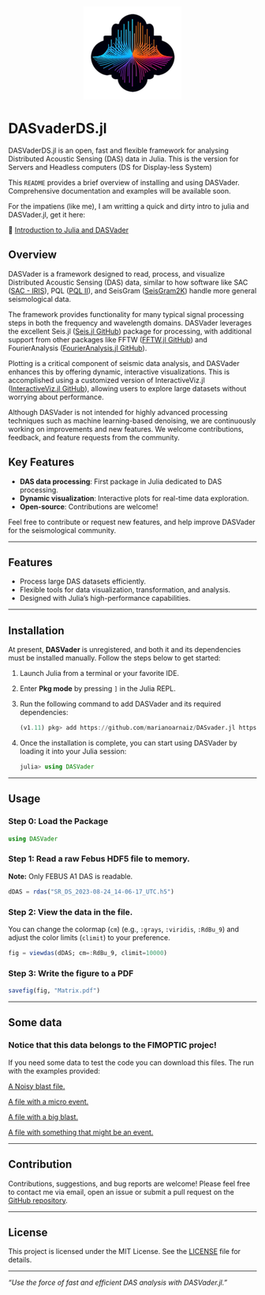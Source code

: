 

<p align="center">
  <img src="https://raw.githubusercontent.com/marianoarnaiz/DASvader.jl/main/Documents/Logo.png" alt="DASVader Logo" width="200" />
</p>

# DASvaderDS.jl

DASVaderDS.jl is an open, fast and flexible framework for analysing Distributed Acoustic Sensing (DAS) data in Julia. This is the version for Servers and Headless computers (DS for Display-less System)


This `README` provides a brief overview of installing and using DASVader. Comprehensive documentation and examples will be available soon.

For the impatiens (like me), I am writting a quick and dirty intro to julia and DASVader.jl, get it here:

📄 [Introduction to Julia and DASVader](https://github.com/marianoarnaiz/DASvader.jl/blob/main/Documents/Intro_to_julia_%26_DASVader_V0.0.pdf)


## Overview

DASVader is a framework designed to read, process, and visualize Distributed Acoustic Sensing (DAS) data, similar to how software like SAC ([SAC - IRIS](https://ds.iris.edu/ds/nodes/dmc/software/downloads/sac/)), PQL ([PQL II](https://epic.earthscope.org/content/pql-ii-program-viewing-data)), and SeisGram ([SeisGram2K](http://alomax.free.fr/seisgram/SeisGram2K.html)) handle more general seismological data.

The framework provides functionality for many typical signal processing steps in both the frequency and wavelength domains. DASVader leverages the excellent Seis.jl ([Seis.jl GitHub](https://github.com/anowacki/Seis.jl)) package for processing, with additional support from other packages like FFTW ([FFTW.jl GitHub](https://github.com/JuliaMath/FFTW.jl)) and FourierAnalysis ([FourierAnalysis.jl GitHub](https://github.com/Marco-Congedo/FourierAnalysis.jl)).

Plotting is a critical component of seismic data analysis, and DASVader enhances this by offering dynamic, interactive visualizations. This is accomplished using a customized version of InteractiveViz.jl ([InteractiveViz.jl GitHub](https://github.com/org-arl/InteractiveViz.jl)), allowing users to explore large datasets without worrying about performance.

Although DASVader is not intended for highly advanced processing techniques such as machine learning-based denoising, we are continuously working on improvements and new features. We welcome contributions, feedback, and feature requests from the community.

## Key Features

- **DAS data processing**: First package in Julia dedicated to DAS processing.
- **Dynamic visualization**: Interactive plots for real-time data exploration.
- **Open-source**: Contributions are welcome!

Feel free to contribute or request new features, and help improve DASVader for the seismological community.


---

## Features
- Process large DAS datasets efficiently.
- Flexible tools for data visualization, transformation, and analysis.
- Designed with Julia’s high-performance capabilities.

---

## Installation

At present, **DASVader** is unregistered, and both it and its dependencies must be installed manually. Follow the steps below to get started:

1. Launch Julia from a terminal or your favorite IDE.
2. Enter **Pkg mode** by pressing `]` in the Julia REPL.
3. Run the following command to add DASVader and its required dependencies:

   ```julia
   (v1.11) pkg> add https://github.com/marianoarnaiz/DASvader.jl https://github.com/anowacki/Geodesics.jl https://github.com/anowacki/Seis.jl
   ```

4. Once the installation is complete, you can start using DASVader by loading it into your Julia session:

   ```julia
   julia> using DASVader
   ```

---
## Usage

### Step 0: Load the Package
```julia
using DASVader
```

### Step 1: Read a raw Febus HDF5 file to memory. 
**Note:** Only FEBUS A1 DAS is readable.
```julia
dDAS = rdas("SR_DS_2023-08-24_14-06-17_UTC.h5")
```

### Step 2: View the data in the file. 
You can change the colormap (`cm`) (e.g., `:grays`, `:viridis`, `:RdBu_9`) and adjust the color limits (`climit`) to your preference.
```julia
fig = viewdas(dDAS; cm=:RdBu_9, climit=10000)
```

### Step 3: Write the figure to a PDF
```julia
savefig(fig, "Matrix.pdf")
```
---
## Some data

### Notice that this data belongs to the FIMOPTIC projec!

If you need some data to test the code you can download this files. The run with the examples provided:

[A Noisy blast file.](https://www.dropbox.com/scl/fi/c6ui9cxcb1gxawm0qqkcp/SR_DS_2023-08-24_14-06-17_UTC_Noisy_Blast.h5?rlkey=e3yn1likn3mkrhesyx85pcpw8&st=6zh6w1i0&dl=0)

[A file with a micro event.](https://www.dropbox.com/scl/fi/xxrd8rlw8kwthmfgwamwx/SR_DS_2023-10-30_12-01-40_UTC_Microevent.h5?rlkey=3zjvn706s46grco4gzhzrqmu5&st=0di6y3x8&dl=0)

[A file with a big blast.](https://www.dropbox.com/scl/fi/abcb1zphevctfkzetn7ql/SR_DS_2024-10-22_14-08-02_UTC_Big_Blast.h5?rlkey=mi9mvj3ynzptgxj3e1khkre8l&st=46eo4s9h&dl=0)

[A file with something that might be an event.](https://www.dropbox.com/scl/fi/n5czzuez7lq2yt3j2s5k5/SR_DS_2024-10-22_21-27-02_UTC_Hidden_Event.h5?rlkey=fsb9tq7wuxgbek5av3uc8rpzd&st=ncrqbwhx&dl=0)

---

## Contribution

Contributions, suggestions, and bug reports are welcome! Please feel free to contact me via email, open an issue or submit a pull request on the [GitHub repository](https://github.com/marianoarnaiz/DASvader.jl).

---

## License

This project is licensed under the MIT License. See the [LICENSE](https://github.com/marianoarnaiz/DASvader.jl/blob/main/LICENSE) file for details.

---

*“Use the force of fast and efficient DAS analysis with DASVader.jl.”*
